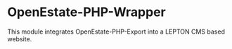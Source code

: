 # OpenEstate-PHP-Wrapper
This module integrates OpenEstate-PHP-Export into a LEPTON CMS based website.
